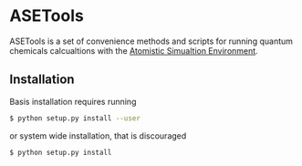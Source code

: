# ASETools

ASETools is a set of convenience methods and scripts for running quantum chemicals
calcualtions with the [Atomistic Simualtion Environment](https://wiki.fysik.dtu.dk/ase/).

## Installation

Basis installation requires running

```bash
$ python setup.py install --user
```

or system wide installation, that is discouraged
```bash
$ python setup.py install
```

